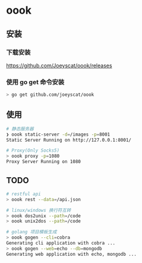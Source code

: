 # oook


## 安装
### 下载安装
https://github.com/Joeyscat/oook/releases

### 使用 go get 命令安装
```bash
> go get github.com/joeyscat/oook
```

## 使用
```bash
# 静态服务器
❯ oook static-server -d=/images -p=8001
Static Server Running on http://127.0.0.1:8001/

# Proxy(Only Socks5)
> oook proxy -p=1080
Proxy Server Running on 1080
```

## TODO
```bash
# restful api
> oook rest --data=/api.json

# linux/windows 换行符互转
> oook dos2unix --path=/code
> oook unix2dos --path=/code

# golang 项目模板生成
> oook gogen --cli=cobra
Generating cli application with cobra ...
> oook gogen --web=echo --db=mongodb
Generating web application with echo, mongodb ... 

```
